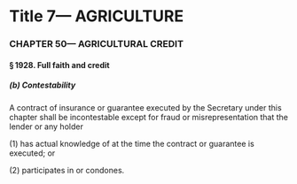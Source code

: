 
# Title 7— AGRICULTURE
### CHAPTER 50— AGRICULTURAL CREDIT
#### § 1928. Full faith and credit
##### (b) Contestability

A contract of insurance or guarantee executed by the Secretary under this chapter shall be incontestable except for fraud or misrepresentation that the lender or any holder

(1) has actual knowledge of at the time the contract or guarantee is executed; or

(2) participates in or condones.
